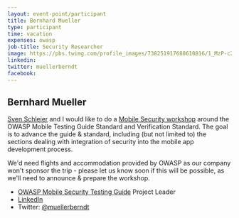 ```yaml
---
layout: event-point/participant
title: Bernhard Mueller
type: participant
time: vacation
expenses: owasp
job-title: Security Researcher
image: https://pbs.twimg.com/profile_images/738251917688610816/1_MzP-c2_400x400.jpg
linkedin:
twitter: muellerberndt
facebook:
---
```


## Bernhard Mueller

[Sven Schleier](./Sven-Schleier.html) and I would like to do a [Mobile Security workshop](../Workshops/Mobile-Security.html) around the OWASP Mobile Testing Guide Standard and Verification Standard. 
The goal is to advance the guide & standard, including (but not limited to) the sections dealing with integration of security into the mobile app development process.  

We'd need flights and accommodation provided by OWASP as our company won't sponsor the trip - please let us know soon if this will be possible, as we'll need to announce & prepare the workshop.

* [OWASP Mobile Security Testing Guide](https://www.owasp.org/index.php/OWASP_Mobile_Security_Testing_Guide) Project Leader
* [LinkedIn](https://www.linkedin.com/in/bernhardm/)
* Twitter: [@muellerberndt](https://twitter.com/muellerberndt)
